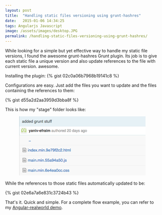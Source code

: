 ```yaml
---
layout: post
title:  "Handling static files versioning using grunt-hashres"
date:   2015-01-06 14:34:25
tags: Angularjs Javascript
image: /assets/images/desktop.JPG
permalink: /handling-static-files-versioning-using-grunt-hashres/
---
```


While looking for a simple but yet effective way to handle my static file versions, I found the awesome grunt-hashres Grunt plugin. Its job is to give each static file a unique version and also update references to the file with current version. awesome.

Installing the plugin:
{% gist 02c0a06b7968b19141c8 %}

Configurations are easy. Just add the files you want to update and the files containing the references to them:

{% gist d55a2d2aa3959d3bba8f %}

<p></p>
This is how my "stage" folder looks like:

<p style="text-align:center;">
	<img src="/assets/article_images/2015-01-06-handling-static-files-versioning-using-grunt-hashres/image1.png" alt="">
</p>

While the references to those static files automatically updated to be:

{% gist 02e6a7a6e831c3724b43 %}

That's it. Quick and simple. For a complete flow example, you can refer to my [Angular-realworld demo](https://github.com/yanivefraim/angularjs-realworld).

[jekyll]:      http://jekyllrb.com
[jekyll-gh]:   https://github.com/jekyll/jekyll
[jekyll-help]: https://github.com/jekyll/jekyll-help
